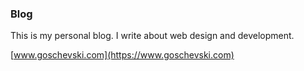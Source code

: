 ### Blog

This is my personal blog.
I write about web design and development.

[www.goschevski.com](https://www.goschevski.com)
